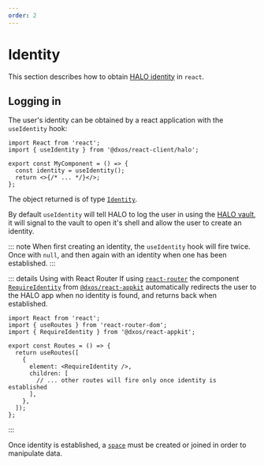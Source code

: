 ```yaml
---
order: 2
---
```


# Identity

This section describes how to obtain [HALO identity](../platform/halo) in `react`.

## Logging in

The user's identity can be obtained by a react application with the `useIdentity` hook:

```tsx file=./snippets/use-identity.tsx#L5-
import React from 'react';
import { useIdentity } from '@dxos/react-client/halo';

export const MyComponent = () => {
  const identity = useIdentity();
  return <>{/* ... */}</>;
};
```

The object returned is of type [`Identity`](/api/@dxos/client/interfaces/Identity).

By default `useIdentity` will tell HALO to log the user in using the [HALO vault](../typescript/vault), it will signal to the vault to open it's shell and allow the user to create an identity.

::: note
When first creating an identity, the `useIdentity` hook will fire twice. Once with `null`, and then again with an identity when one has been established.
:::

::: details Using with React Router
If using [`react-router`](https://www.npmjs.com/package/react-router) the component [`RequireIdentity`]() from [`@dxos/react-appkit`]() automatically redirects the user to the HALO app when no identity is found, and returns back when established.

```tsx file=./snippets/require-identity.tsx#L5-
import React from 'react';
import { useRoutes } from 'react-router-dom';
import { RequireIdentity } from '@dxos/react-appkit';

export const Routes = () => {
  return useRoutes([
    {
      element: <RequireIdentity />,
      children: [
        // ... other routes will fire only once identity is established
      ],
    },
  ]);
};
```

:::

Once identity is established, a [`space`](spaces) must be created or joined in order to manipulate data.
